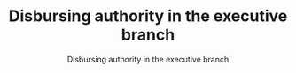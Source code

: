 ---
layout: resources-landing
title: "Disbursing authority in the executive branch"
subtitle: "Disbursing authority in the executive branch"
external_link: http://uscode.house.gov/view.xhtml?req=granuleid:USC-prelim-title31-section3321&num=0&edition=prelim
filters: legislation congress 2022
---